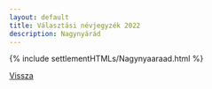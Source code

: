 ```yaml
---
layout: default
title: Választási névjegyzék 2022
description: Nagynyárád
---
```


{% include settlementHTMLs/Nagynyaaraad.html %}

[Vissza](../)